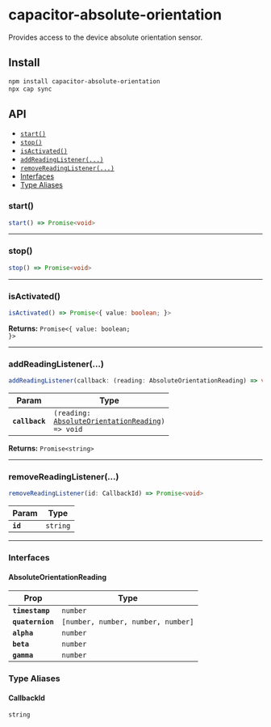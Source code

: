 # capacitor-absolute-orientation

Provides access to the device absolute orientation sensor.

## Install

```bash
npm install capacitor-absolute-orientation
npx cap sync
```

## API

<docgen-index>

* [`start()`](#start)
* [`stop()`](#stop)
* [`isActivated()`](#isactivated)
* [`addReadingListener(...)`](#addreadinglistener)
* [`removeReadingListener(...)`](#removereadinglistener)
* [Interfaces](#interfaces)
* [Type Aliases](#type-aliases)

</docgen-index>

<docgen-api>
<!--Update the source file JSDoc comments and rerun docgen to update the docs below-->

### start()

```typescript
start() => Promise<void>
```

--------------------


### stop()

```typescript
stop() => Promise<void>
```

--------------------


### isActivated()

```typescript
isActivated() => Promise<{ value: boolean; }>
```

**Returns:** <code>Promise&lt;{ value: boolean; }&gt;</code>

--------------------


### addReadingListener(...)

```typescript
addReadingListener(callback: (reading: AbsoluteOrientationReading) => void) => Promise<CallbackId>
```

| Param          | Type                                                                                                    |
| -------------- | ------------------------------------------------------------------------------------------------------- |
| **`callback`** | <code>(reading: <a href="#absoluteorientationreading">AbsoluteOrientationReading</a>) =&gt; void</code> |

**Returns:** <code>Promise&lt;string&gt;</code>

--------------------


### removeReadingListener(...)

```typescript
removeReadingListener(id: CallbackId) => Promise<void>
```

| Param    | Type                |
| -------- | ------------------- |
| **`id`** | <code>string</code> |

--------------------


### Interfaces


#### AbsoluteOrientationReading

| Prop             | Type                                          |
| ---------------- | --------------------------------------------- |
| **`timestamp`**  | <code>number</code>                           |
| **`quaternion`** | <code>[number, number, number, number]</code> |
| **`alpha`**      | <code>number</code>                           |
| **`beta`**       | <code>number</code>                           |
| **`gamma`**      | <code>number</code>                           |


### Type Aliases


#### CallbackId

<code>string</code>

</docgen-api>
